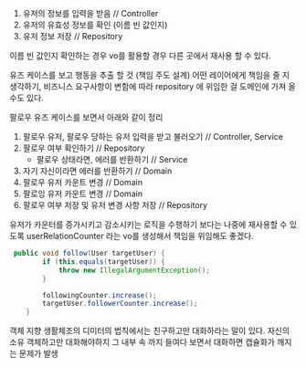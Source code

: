 1. 유저의 정보를 입력을 받음 // Controller
2. 유저의 유효성 정보를 확인 (이름 빈 값인지)
3. 유저 정보 저장 // Repository


이름 빈 값인지 확인하는 경우 vo를 활용할 경우 다른 곳에서 재사용 할 수 있다.


유즈 케이스를 보고 행동을 추출 할 것 (책임 주도 설계)
어떤 레이어에게 책임을 줄 지 생각하기, 비즈니스 요구사항이 변함에 따라 repository 에 위임한 걸 도메인에 가져 올 수도 있다.

팔로우 유즈 케이스를 보면서 아래와 같이 정리 
1. 팔로우 유저, 팔로우 당하는 유저 입력을 받고 불러오기 // Controller, Service
2. 팔로우 여부 확인하기 // Repository
    - 팔로우 상태라면, 에러를 반환하기 // Service
3. 자기 자신이라면 에러를 반환하기 // Domain
4. 팔로우 유저 카운트 변경 // Domain
5. 팔로잉 유저 카운트 변경 // Domain
6. 팔로우 여부 저장 및 유저 변경 사항 저장 // Repository

유저가 카운터를 증가시키고 감소시키는 로직을 수행하기 보다는
나중에 재사용할 수 있도록 userRelationCounter 라는 vo를 생성해서
책임을 위임해도 좋겠다.


```java
 public void follow(User targetUser) {
        if (this.equals(targetUser)) {
            throw new IllegalArgumentException();
        }

        followingCounter.increase();
        targetUser.followerCounter.increase();
    }
```
객체 지향 생활체조의 디미터의 법칙에서는 친구하고만 대화하라는 말이 있다.
자신의 소유 객체하고만 대화해야하지 그 내부 속 까지 들여다 보면서 대화하면
캡슐화가 깨지는 문제가 발생